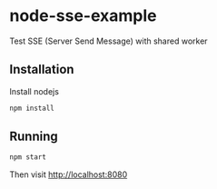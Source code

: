 # node-sse-example

Test SSE (Server Send Message) with shared worker

## Installation

Install nodejs

```bash
npm install
```

## Running

```bash
npm start
```

Then visit [http://localhost:8080](http://localhost:8080)

